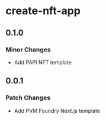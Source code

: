 # create-nft-app

## 0.1.0

### Minor Changes

- Add PAPI NFT template

## 0.0.1

### Patch Changes

- Add PVM Foundry Next.js template
